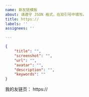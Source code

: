 ```yaml
---
name: 新友链模板
about: 请遵守 JSON 格式，在双引号中填写。
title: https://
labels: ''
assignees: ''

---
```

<!-- 请在双引号中填写 -->
```json
{
    "title": "",
    "screenshot": "",
    "url": "",
    "avatar": "",
    "description": "",
    "keywords": ""
}
```

我的友链页： https://

<!--
如果您使用 issue 作为友链源，请附上 issue 仓库链接，否则请直接添加 xaoxuu.com 到您的友链中。
-->
